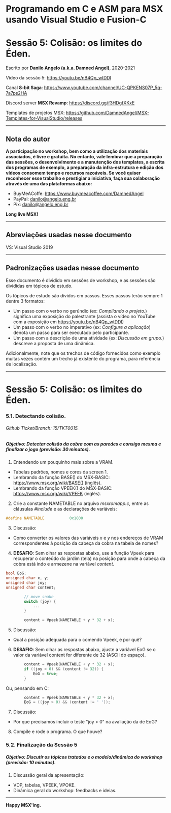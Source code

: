 # Programando em C e ASM para MSX usando Visual Studio e Fusion-C
# Sessão 5: Colisão: os limites do Éden.

Escrito por **Danilo Angelo (a.k.a. Damned Angel)**, 2020-2021

Vídeo da sessão 5: https://youtu.be/nB4Qp_wtDDI

Canal **8-bit Saga**: https://www.youtube.com/channel/UC-QPKENS07P_5q-7a7ps2HA

Discord server **MSX Revamp**: https://discord.gg/f3HDgfXKxE

Templates de projetos MSX: https://github.com/DamnedAngel/MSX-Templates-for-VisualStudio/releases

---

## Nota do autor

__A participação no workshop, bem como a utilização dos materiais associados, é livre e gratuita. 
No entanto, vale lembrar que a preparação das sessões, o desenvolvimento e a manutenção dos templates, a escrita dos programas de exemplo, a preparação da infra-estrutura e edição dos vídeos consomem tempo e recursos razoáveis.
Se você quiser reconhecer esse trabalho e prestigiar a iniciativa, faça sua colaboração através de uma das plataformas abaixo:__

* BuyMeACoffe: https://www.buymeacoffee.com/DamnedAngel​
* PayPal: danilo@angelo.eng.br
* Pix: danilo@angelo.eng.br

**Long live MSX!**

---

## Abreviações usadas nesse documento

VS: Visual Studio 2019

---

## Padronizações usadas nesse documento

Esse documento é dividido em sessões de workshop, e as sessões são divididas em tópicos de estudo.

Os tópicos de estudo são dividos em passos. Esses passos terão sempre 1 dentre 3 formatos:
* Um passo com o verbo no gerúndio (ex: *Compilando o projeto.*) significa uma exposição do palestrante (assista o vídeo no YouTube com a exposição em https://youtu.be/nB4Qp_wtDDI)
* Um passo com o verbo no imperativo (ex: *Configure a aplicação*) denota um passo para ser executado pelo participante.
* Um passo com a descrição de uma atividade (ex: *Discussão em grupo.*) descreve a proposta de uma dinâmica.

Adicionalmente, note que os trechos de código fornecidos como exemplo muitas vezes contém um trecho já existente do programa, para referência de localização.

---

# Sessão 5: Colisão: os limites do Éden.

### 5.1. Detectando colisão.
###### *Github Ticket/Branch: 15/TKT0015.*

##### Objetivo: Detectar colisão da cobra com as paredes e consigo mesma e finalizar o jogo (previsão: 30 minutos).

1. Entendendo um pouquinho mais sobre a VRAM.
* Tabelas padrões, nomes e cores da screen 1.
* Lembrando da função BASE() do MSX-BASIC: https://www.msx.org/wiki/BASE() (inglês).
* Lembrando da função VPEEK() do MSX-BASIC: https://www.msx.org/wiki/VPEEK (inglês).

2. Crie a constante NAMETABLE no arquivo *msxromapp.c*, entre as cláusulas *#include* e as declarações de variáveis:
```c
#define NAMETABLE			0x1800
```

3. Discussão:
* Como converter os valores das variáveis *x* e *y* nos endereços de VRAM correspondentes à posição da cabeça da cobra na tabela de nomes?

4. **DESAFIO**: Sem olhar as respostas abaixo, use a função Vpeek para recuperar o conteúdo do jardim (tela) na posição para onde a cabeça da cobra está indo e armezene na variável *content*.
```c
bool EoG;
unsigned char x, y;
unsigned char joy;
unsigned char content;
```
```c
		// move snake
		switch (joy) {
			...
		}

		content = Vpeek(NAMETABLE + y * 32 + x);
```

5. Discussão:
* Qual a posição adequada para o comendo Vpeek, e por quê?

6. **DESAFIO**: Sem olhar as respostas abaixo, ajuste a variável EoG se o valor da variável content for diferente de 32 (ASCII do espaço).
```c
		content = Vpeek(NAMETABLE + y * 32 + x);
		if ((joy > 0) && (content != 32)) {
			EoG = true;
		}

```
Ou, pensando em C:
```c
		content = Vpeek(NAMETABLE + y * 32 + x);
		EoG = ((joy > 0) && (content != ' '));
```

7. Discussão:
* Por que precisamos incluir o teste "joy > 0" na avaliação da de EoG?

8. Compile e rode o programa. O que houve?


### 5.2. Finalização da Sessão 5
##### Objetivo: Discutir os tópicos tratados e o modelo/dinâmica do workshop (previsão: 10 minutos).

1. Discussão geral da apresentação:
* VDP, tabelas, VPEEK, VPOKE.
* Dinâmica geral do workshop: feedbacks e ideias.

---

**Happy MSX'ing.**
